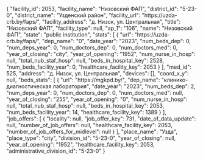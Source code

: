 {
    "facility_id": 2053,
    "facility_name": "Низовский ФАП",
    "district_id": "5-23-0",
    "district_name": "Узденский район",
    "facility_url": "https:\/\/uzda-crb.by\/faps\/",
    "facility_address": "д. Низок, ул. Центральная",
    "title": "Низовский ФАП",
    "facility_type": null,
    "ap_1": "106",
    "name": "Низовский ФАП",
    "state": "public institution",
    "stats": [
        {
            "url": "https:\/\/uzda-crb.by\/faps\/",
            "dep_name": "0",
            "date_year": "2023",
            "num_beds_dep": 0,
            "num_deps_year": 0,
            "num_doctors_dep": 0,
            "num_doctors_med": 0,
            "year_of_closing": "city",
            "year_of_opening": "1952",
            "num_nurse_in_hosp": null,
            "total_nub_staf_hosp": null,
            "beds_in_hospital_key": 2528,
            "num_beds_facility_year": 0,
            "healthcare_facility_key": 2053
        }
    ],
    "med_id": 525,
    "address": "д. Низок, ул. Центральная",
    "devices": [],
    "coord_x_y": null,
    "beds_stats": [
        {
            "url": "https:\/\/mgkpd.by\/",
            "dep_name": "клинико-диагностическая лаборатория",
            "date_year": "2023",
            "num_beds_dep": 2,
            "num_deps_year": 0,
            "num_doctors_dep": 0,
            "num_doctors_med": null,
            "year_of_closing": "255",
            "year_of_opening": "0",
            "num_nurse_in_hosp": null,
            "total_nub_staf_hosp": null,
            "beds_in_hospital_key": 2053,
            "num_beds_facility_year": 14,
            "healthcare_facility_key": 1389
        }
    ],
    "job_offers": [
        {
            "locality": null,
            "job_offer_key": 731,
            "date_of_data_update": null,
            "number_of_job_offers": null,
            "healthcare_facility_key": 2053,
            "number_of_job_offers_for_midlevel": null
        }
    ],
    "place_name": "Узда",
    "place_type": "city",
    "division_id": "5-23-0",
    "year_of_closing": null,
    "year_of_opening": "1952",
    "healthcare_facility_key": 2053,
    "administrative_division_id": "5-23-0"
}